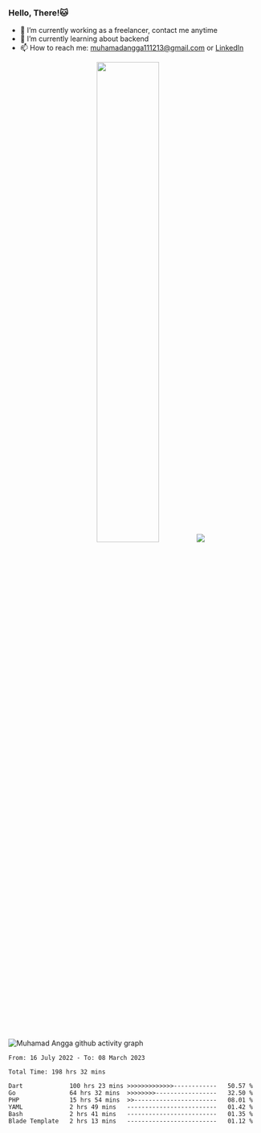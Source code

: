 
### Hello, There!🐱

- 🔭 I’m currently working as a freelancer, contact me anytime
- 🌱 I’m currently learning about backend
- 📫 How to reach me: [muhamadangga111213@gmail.com](mailto:muhamadangga111213@gmail.com) or [LinkedIn](https://www.linkedin.com/in/muhamad-angga)

<p align="center">
    <img width="49.5%" src="https://github-readme-stats.vercel.app/api?username=muhangga&count_private=true&theme=ocean_dark&show_icons=true" />
    &nbsp;
    <img src="https://github-readme-stats.vercel.app/api/top-langs/?username=muhangga&langs_count=8&layout=compact&theme=ocean_dark&show_icons=true" />
</p>

![Muhamad Angga github activity graph](https://github-readme-activity-graph.cyclic.app/graph?username=muhangga&custom_title=Angga&color=708090&theme=github-dark)


<!--START_SECTION:waka-->

```text
From: 16 July 2022 - To: 08 March 2023

Total Time: 198 hrs 32 mins

Dart             100 hrs 23 mins >>>>>>>>>>>>>------------   50.57 %
Go               64 hrs 32 mins  >>>>>>>>-----------------   32.50 %
PHP              15 hrs 54 mins  >>-----------------------   08.01 %
YAML             2 hrs 49 mins   -------------------------   01.42 %
Bash             2 hrs 41 mins   -------------------------   01.35 %
Blade Template   2 hrs 13 mins   -------------------------   01.12 %
```

<!--END_SECTION:waka-->
